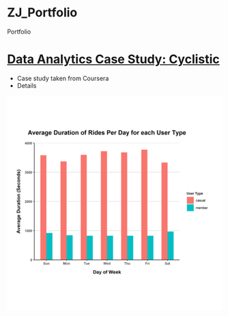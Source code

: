 # ZJ_Portfolio
Portfolio

# [Data Analytics Case Study: Cyclistic](https://github.com/chinzhengjie/ZJ_Portfolio/blob/main/Cyclistic%20Case%20Study)
* Case study taken from Coursera
* Details

![](https://github.com/chinzhengjie/ZJ_Portfolio/blob/main/images/Average%20Duration%20of%20Rides%20Per%20Day%20for%20each%20User%20Type.png)




